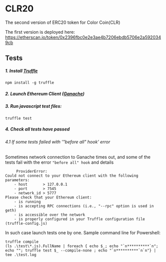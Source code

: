 # CLR20

The second version of ERC20 token for Color Coin(CLR)

The first version is deployed here: https://etherscan.io/token/0x2396fbc0e2e3ae4b7206ebdb5706e2a5920349cb

## Tests

##### 1. Install [Truffle](https://truffleframework.com/)
```
npm install -g truffle
```
##### 2. Launch Ethereum Client ([Ganache](https://truffleframework.com/ganache))
##### 3. Run javascript test files:
```
truffle test
```
##### 4. Check all tests have passed  

###### 4.1 If some tests failed with '"before all" hook' error

Sometimes network connection to Ganache times out, and some of the tests fail with the error `"before all" hook` and details
```
     ProviderError: 
Could not connect to your Ethereum client with the following parameters:
    - host       > 127.0.0.1
    - port       > 7545
    - network_id > 5777
Please check that your Ethereum client:
    - is running
    - is accepting RPC connections (i.e., "--rpc" option is used in geth)
    - is accessible over the network
    - is properly configured in your Truffle configuration file (truffle-config.js)
```

In such case launch tests one by one.
Sample command line for Powershell:
```
truffle compile
(ls .\test\*.js).FullName | foreach { echo $_; echo "`n**********`n"; echo ""; truffle test $_ --compile-none ; echo "`n**********`n`n"} | tee .\test.log
```